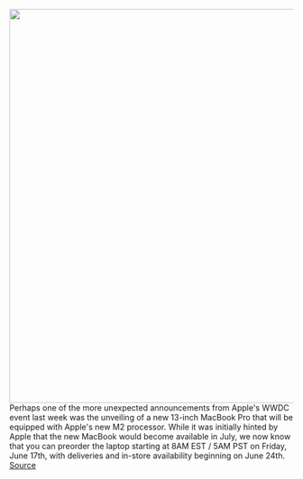 <img src='https://cdn.vox-cdn.com/thumbor/ty32qLoXw6wSujWoOS4fHm0akcA=/0x0:1960x1306/1200x800/filters:focal(824x497:1136x809)/cdn.vox-cdn.com/uploads/chorus_image/image/70979622/Apple_MacBook_Pro_M2_13_availability_June_2022_hero.0.jpg' width='700px' /><br/>
Perhaps one of the more unexpected announcements from Apple's WWDC event last week was the unveiling of a new 13-inch MacBook Pro that will be equipped with Apple's new M2 processor. While it was initially hinted by Apple that the new MacBook would become available in July, we now know that you can preorder the laptop starting at 8AM EST / 5AM PST on Friday, June 17th, with deliveries and in-store availability beginning on June 24th.
<a href='https://www.theverge.com/23167620/apple-m2-macbook-pro-2022-preorder-buy-price-release-date'> Source <a/>